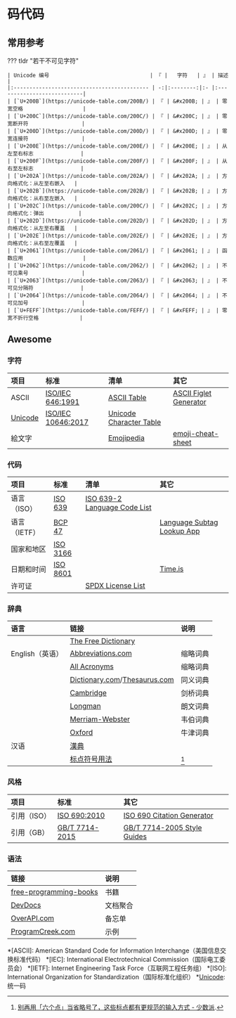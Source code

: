 # 码代码

## 常用参考

??? tldr "若干不可见字符"

    | Unicode 编号                                | 『 |   字符   | 』 | 描述                       |
    |:------------------------------------------- | -:|:--------:|:- |:---------------------------|
    | [`U+200B`](https://unicode-table.com/200B/) | 『 | &#x200B; | 』 | 零宽空格                   |
    | [`U+200C`](https://unicode-table.com/200C/) | 『 | &#x200C; | 』 | 零宽断开符                 |
    | [`U+200D`](https://unicode-table.com/200D/) | 『 | &#x200D; | 』 | 零宽连接符                 |
    | [`U+200E`](https://unicode-table.com/200E/) | 『 | &#x200E; | 』 | 从左至右标志               |
    | [`U+200F`](https://unicode-table.com/200F/) | 『 | &#x200F; | 』 | 从右至左标志               |
    | [`U+202A`](https://unicode-table.com/202A/) | 『 | &#x202A; | 』 | 方向格式化：从左至右嵌入   |
    | [`U+202B`](https://unicode-table.com/202B/) | 『 | &#x202B; | 』 | 方向格式化：从右至左嵌入   |
    | [`U+202C`](https://unicode-table.com/200C/) | 『 | &#x202C; | 』 | 方向格式化：弹出           |
    | [`U+202D`](https://unicode-table.com/202D/) | 『 | &#x202D; | 』 | 方向格式化：从左至右覆盖   |
    | [`U+202E`](https://unicode-table.com/202E/) | 『 | &#x202E; | 』 | 方向格式化：从右至左覆盖   |
    | [`U+2061`](https://unicode-table.com/2061/) | 『 | &#x2061; | 』 | 函数应用                   |
    | [`U+2062`](https://unicode-table.com/2062/) | 『 | &#x2062; | 』 | 不可见乘号                 |
    | [`U+2063`](https://unicode-table.com/2063/) | 『 | &#x2063; | 』 | 不可见分隔符               |
    | [`U+2064`](https://unicode-table.com/2064/) | 『 | &#x2064; | 』 | 不可见加号                 |
    | [`U+FEFF`](https://unicode-table.com/FEFF/) | 『 | &#xFEFF; | 』 | 零宽不折行空格             |

## Awesome

### 字符

| 项目         | 标准                 | 清单                      | 其它                     |
|:------------ |:-------------------- |:------------------------- |:------------------------ |
| ASCII        | [ISO/IEC 646:1991]   | [ASCII Table]             | [ASCII Figlet Generator] |
| [Unicode]    | [ISO/IEC 10646:2017] | [Unicode Character Table] |
| 絵文字       |                      | [Emojipedia]              | [emoji-cheat-sheet]      |

### 代码

| 项目          | 标准       | 清单                           | 其它                         |
|:------------- |:---------- |:------------------------------ |:---------------------------- |
| 语言（ISO）   | [ISO 639]  | [ISO 639-2 Language Code List] |                              |
| 语言（IETF）  | [BCP 47]   |                                | [Language Subtag Lookup App] |
| 国家和地区    | [ISO 3166] |
| 日期和时间    | [ISO 8601] |                                | [Time.is]                    |
| 许可证        |            | [SPDX License List]            |

### 辞典

| 语言            | 链接                             | 说明     |
|:--------------- |:-------------------------------- |:-------- |
|                 | [The Free Dictionary]            |
| English（英语） | [Abbreviations.com]              | 缩略词典 |
|                 | [All Acronyms]                   | 缩略词典 |
|                 | [Dictionary.com]/[Thesaurus.com] | 同义词典 |
|                 | [Cambridge]                      | 剑桥词典 |
|                 | [Longman]                        | 朗文词典 |
|                 | [Merriam-Webster]                | 韦伯词典 |
|                 | [Oxford]                         | 牛津词典 |
| 汉语            | [漢典]                           |
|                 | [标点符号用法][GB/T 15834-2011]  | [^1]     |

### 风格

| 项目          | 标准             | 其它                          |
|:------------- |:---------------- |:----------------------------- |
| 引用（ISO）   | [ISO 690:2010]   | [ISO 690 Citation Generator]  |
| 引用（GB）    | [GB/T 7714-2015] | [GB/T 7714-2005 Style Guides] |

### 语法

| 链接                             | 说明     |
|:-------------------------------- |:-------- |
| [free-programming-books]         | 书籍     |
| [DevDocs]                        | 文档聚合 |
| [OverAPI.com]                    | 备忘单   |
| [ProgramCreek.com]               | 示例     |

<!----------------------------------------------------------------------------->

[^1]: [别再用「六个点」当省略号了，这些标点都有更规范的输入方式 - 少数派](https://sspai.com/post/45516).

*[ASCII]:   American Standard Code for Information Interchange（美国信息交换标准代码）
*[IEC]:     International Electrotechnical Commission（国际电工委员会）
*[IETF]:    Internet Engineering Task Force（互联网工程任务组）
*[ISO]:     International Organization for Standardization（国际标准化组织）
*[Unicode]: 统一码

[Abbreviations.com]:            https://www.abbreviations.com/                       "Abbreviations.com"
[All Acronyms]:                 https://allacronyms.com/                             "All Acronyms - Top Acronyms and Abbreviations Dictionary"
[ASCII Table]:                  https://ss64.com/ascii.html                          "ASCII Table - ASCII character codes - SS64.com"
[ASCII Figlet Generator]:       https://askapache.com/online-tools/figlet-ascii/
[BCP 47]:                       https://www.rfc-editor.org/info/bcp47
[Cambridge]:                    https://dictionary.cambridge.org/                    "Cambridge Dictionary | English Dictionary, Translations & Thesaurus"
[Dictionary.com]:               https://dictionary.com/                              "Dictionary.com | Meanings and Definitions of Words at Dictionary.com"
[DevDocs]:                      https://devdocs.io/                                  "DevDocs API Documentation"
[emoji-cheat-sheet]:            https://github.com/ikatyang/emoji-cheat-sheet        "GitHub - ikatyang/emoji-cheat-sheet: A markdown version emoji cheat sheet"
[Emojipedia]:                   https://emojipedia.org/
[free-programming-books]:       https://ebookfoundation.github.io/free-programming-books/
[GB/T 7714-2015]:               http://openstd.samr.gov.cn/bzgk/gb/newGbInfo?hcno=7FA63E9BBA56E60471AEDAEBDE44B14C
[GB/T 7714-2005 Style Guides]:  https://citethisforme.com/guides/chinese-gb7714-2005-numeric
[GB/T 15834-2011]:              http://openstd.samr.gov.cn/bzgk/gb/newGbInfo?hcno=22EA6D162E4110E752259661E1A0D0A8
[ISO 639]:                      https://iso.org/iso-639-language-codes.html          "ISO - ISO 639 — Language codes"
[ISO 639-2 Language Code List]: https://loc.gov/standards/iso639-2/php/code_list.php "ISO 639-2 Language Code List - Codes for the representation of names of languages (Library of Congress)"
[ISO 690 Citation Generator]:   https://citationmachine.net/iso690-numeric-en
[ISO 690:2010]:                 https://iso.org/standard/43320.html                  "ISO - ISO 690:2010 - Information and documentation — Guidelines for bibliographic references and citations to information resources"
[ISO 3166]:                     https://iso.org/iso-3166-country-codes.html          "ISO - ISO 3166 — Country Codes"
[ISO 8601]:                     https://iso.org/iso-8601-date-and-time-format.html   "ISO - ISO 8601 — Date and time format"
[ISO/IEC 646:1991]:             https://iso.org/standard/4777.html                   "ISO - ISO/IEC 646:1991 - Information technology — ISO 7-bit coded character set for information interchange"
[ISO/IEC 10646:2017]:           https://iso.org/standard/69119.html                  "ISO - ISO/IEC 10646:2017 - Information technology — Universal Coded Character Set (UCS)"
[Language Subtag Lookup App]:   https://r12a.github.io/app-subtags/
[Longman]:                      https://ldoceonline.com/                             "Longman Dictionary of Contemporary English | LDOCE"
[Merriam-Webster]:              https://merriam-webster.com/                         "Dictionary by Merriam-Webster: America's most-trusted online dictionary"
[OverAPI.com]:                  https://overapi.com/                                 "OverAPI.com | Collecting all the cheat sheets"
[Oxford]:                       https://lexico.com/                                  "Definitions, Meanings, Synonyms, and Grammar by Oxford Dictionary on Lexico.com"
[ProgramCreek.com]:             https://programcreek.com/
[SPDX License List]:            https://spdx.org/licenses/                           "SPDX License List | Software Package Data Exchange (SPDX)"
[The Free Dictionary]:          https://thefreedictionary.com/                       "Dictionary, Encyclopedia and Thesaurus - The Free Dictionary"
[Thesaurus.com]:                https://thesaurus.com/                               "Synonyms and Antonyms of Words | Thesaurus.com"
[Time.is]:                      https://time.is/
[Unicode]:                      https://unicode.org/                                 "Unicode – The World Standard for Text and Emoji"
[Unicode Character Table]:      https://unicode-table.com/
[漢典]:                         https://zdic.net/
